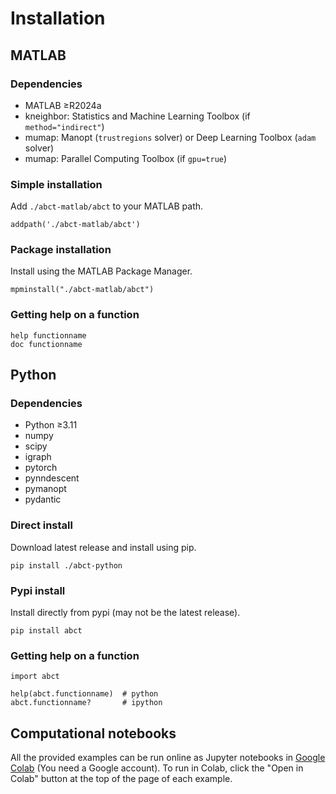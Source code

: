 # Installation

## MATLAB

### Dependencies

- MATLAB ≥R2024a
- kneighbor: Statistics and Machine Learning Toolbox (if `method="indirect"`)
- mumap: Manopt (`trustregions` solver) or Deep Learning Toolbox (`adam` solver)
- mumap: Parallel Computing Toolbox (if `gpu=true`)

### Simple installation

Add `./abct-matlab/abct` to your MATLAB path.
```
addpath('./abct-matlab/abct')
```

### Package installation

Install using the MATLAB Package Manager.
```
mpminstall("./abct-matlab/abct")
```

### Getting help on a function

```
help functionname
doc functionname
```

## Python

### Dependencies

- Python ≥3.11
- numpy
- scipy
- igraph
- pytorch
- pynndescent
- pymanopt
- pydantic

### Direct install

Download latest release and install using pip.
```
pip install ./abct-python
```

### Pypi install

Install directly from pypi (may not be the latest release).
```
pip install abct
```

### Getting help on a function

```
import abct

help(abct.functionname)  # python
abct.functionname?       # ipython
```

## Computational notebooks

All the provided examples can be run online as Jupyter notebooks in [Google Colab](https://colab.research.google.com/) (You need a Google account). To run in Colab, click the "Open in Colab" button at the top of the page of each example.
